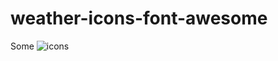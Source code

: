 # weather-icons-font-awesome
Some ![icons](https://github.com/Hvitrevs/weather-icons-font-awesome/assets/134542496/1583a04a-6b9d-4aeb-8120-35ce50f15236)
